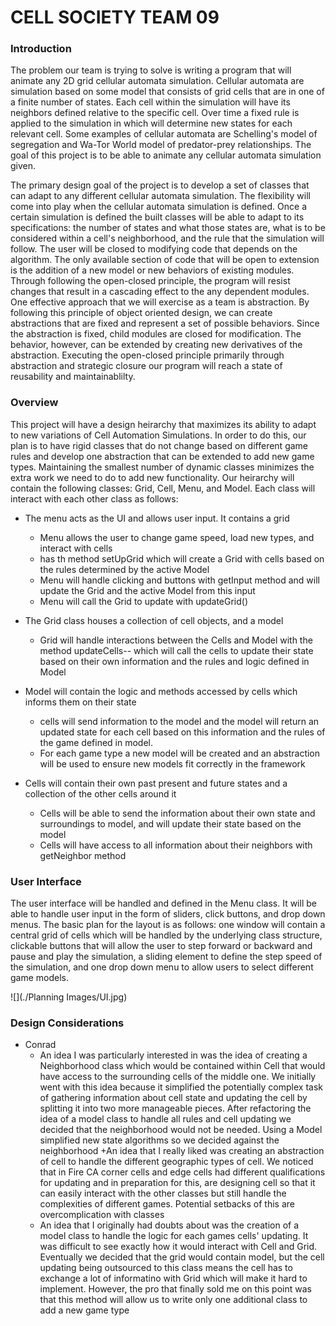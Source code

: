 CELL SOCIETY TEAM 09
===================

### Introduction
The problem our team is trying to solve is writing a program that will animate any 2D grid cellular automata simulation. Cellular automata are simulation based on some model that consists of grid cells that are in one of a finite number of states. Each cell within the simulation will have its neighbors defined relative to the specific cell. Over time a fixed rule is applied to the simulation in which will determine new states for each relevant cell. Some examples of cellular automata are Schelling's model of segregation and Wa-Tor World model of predator-prey relationships. The goal of this project is to be able to animate any cellular automata simulation given. 

The primary design goal of the project is to develop a set of classes that can adapt to any different cellular automata simulation. The flexibility will come into play when the cellular automata simulation is defined. Once a certain simulation is defined the built classes will be able to adapt to its specifications: the number of states and what those states are, what is to be considered within a cell's neighborhood, and the rule that the simulation will follow. The user will be closed to modifying code that depends on the algorithm. The only available section of code that will be open to extension is the addition of a new model or new behaviors of existing modules. Through following the open-closed principle, the program will resist changes that result in a cascading effect to the any dependent modules. One effective approach that we will exercise as a team is abstraction. By following this principle of object oriented design, we can create abstractions that are fixed and represent a set of possible behaviors. Since the abstraction is fixed, child modules are closed for modification. The behavior, however, can be extended by creating new derivatives of the abstraction. Executing the open-closed principle primarily through abstraction and strategic closure our program will reach a state of reusability and maintainablilty. 

### Overview
This project will have a design heirarchy that maximizes its ability to adapt to new variations of Cell Automation Simulations. In order to do this, our plan is to have rigid classes that do not change based on different game rules and develop one abstraction that can be extended to add new game types. Maintaining the smallest number of dynamic classes minimizes the extra work we need to do to add new functionality. Our heirarchy will contain the following classes: Grid, Cell, Menu, and Model. Each class will interact with each other class as follows:

+ The menu acts as the UI and allows user input. It contains a grid 
	+ Menu allows the user to change game speed, load new types, and interact with cells
	+ has th method setUpGrid which will create a Grid with cells based on the rules determined by the active Model 
	+ Menu will handle clicking and buttons with getInput method and will update the Grid and the active Model from this input
	+ Menu will call the Grid to update with updateGrid()
	

+ The Grid class houses a collection of cell objects, and a model
	+ Grid will handle interactions between the Cells and Model with the method updateCells-- which will call the cells to update their state based on their own information and the rules and logic defined in Model
	
+ Model will contain the logic and methods accessed by cells which informs them on their state
	+ cells will send information to the model and the model will return an updated state for each cell based on this information and the rules of the game defined in model. 
	+ For each game type a new model will be created and an abstraction will be used to ensure new models fit correctly in the framework 

+ Cells will contain their own past present and future states and a collection of the other cells around it
   + Cells will be able to send the information about their own state and surroundings to model, and will update their state based on the model
   + Cells will have access to all information about their neighbors with getNeighbor method 
   
### User Interface
The user interface will be handled and defined in the Menu class. It will be able to handle user input in the form of sliders, click buttons, and drop down menus. The basic plan for the layout is as follows: one window will contain a central grid of cells which will be handled by the underlying class structure, clickable buttons that will allow the user to step forward or backward and pause and play the simulation, a sliding element to define the step speed of the simulation, and one drop down menu to allow users to select different game models. 

![](./Planning Images/UI.jpg)



### Design Considerations
+ Conrad
	+ An idea I was particularly interested in was the idea of creating a Neighborhood class which would be contained within Cell that would have access to the surrounding cells of the middle one. We initially went with this idea because it simplified the potentially complex task of gathering information about cell state and updating the cell by splitting it into two more manageable pieces. After refactoring the idea of a model class to handle all rules and cell updating we decided that the neighborhood would not be needed. Using a Model simplified new state algorithms so we decided against the neighborhood
	+An idea that I really liked was creating an abstraction of cell to handle the different geographic types of cell. We noticed that in Fire CA corner cells and edge cells had different qualifications for updating and in preparation for this, are designing cell so that it can easily interact with the other classes but still handle the complexities of different games. Potential setbacks of this are overcomplication with classes
	+ An idea that I originally had doubts about was the creation of a model class to handle the logic for each games cells' updating. It was difficult to see exactly how it would interact with Cell and Grid. Eventually we decided that the grid would contain model, but the cell updating being outsourced to this class means the cell has to exchange a lot of informatino with Grid which will make it hard to implement. However, the pro that finally sold me on this point was that this method will allow us to write only one additional class to add a new game type


